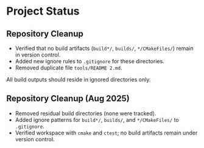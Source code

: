 # Project Status

## Repository Cleanup
- Verified that no build artifacts (`build*/`, `builds/`, `*/CMakeFiles/`) remain in version control.
- Added new ignore rules to `.gitignore` for these directories.
- Removed duplicate file `tools/README 2.md`.

All build outputs should reside in ignored directories only.

## Repository Cleanup (Aug 2025)

- Removed residual build directories (none were tracked).
- Added ignore patterns for `build*/`, `builds/`, and `*/CMakeFiles/` to `.gitignore`.
- Verified workspace with `cmake` and `ctest`; no build artifacts remain under version control.


